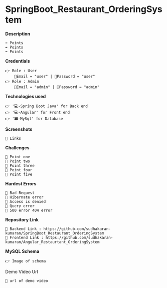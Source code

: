 # SpringBoot_Restaurant_OrderingSystem


**Description**

    ➡️ Points
    ➡️ Points
    ➡️ Points 


**Credentials**

    👉 Role : User
        📧Email = "user" | 🔐Password = "user"
    👉 Role : Admin
        📧Email = "admin" | 🔐Password = "admin"    
**Technologies used**

    👉 '💻-Spring Boot Java' for Back end
    👉 '💻-Angular' for Front end 
    👉 '🗃️-MySql' for Database 


**Screenshots**

    🔗 Links


**Challenges**

    🔴 Point one
    🔴 Point two
    🔴 Point three
    🔴 Point four
    🔴 Point five


**Hardest Errors** 

    🚩 Bad Request
    🚩 Hibernate error
    🚩 Access is denied
    🚩 Query error
    🚩 500 error 404 error


**Repository Link**

    🔗 Backend Link : https://github.com/sudhakaran-kumaran/SpringBoot_Restaurant_OrderingSystem
    🔗 Frontend Link : https://github.com/sudhakaran-kumaran/Angular_Restaurtant_OrderingSystem


**MySQL Schema**

    👉 Image of schema 


Demo Video Url
  
    🔗 url of demo video
  
  
  
  

